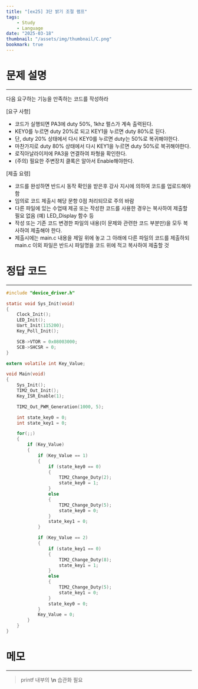 ```yaml
---
title: "[ex25] 3단 밝기 조절 램프"
tags:
    - Study
    - Language
date: "2025-03-18"
thumbnail: "/assets/img/thumbnail/C.png"
bookmark: true
---
```

# 문제 설명
---
다음 요구하는 기능을 만족하는 코드를 작성하라

[요구 사항]
- 코드가 실행되면 PA3에 duty 50%, 1khz 펄스가 계속 출력된다.
- KEY0를 누르면 duty 20%로 되고 KEY1을 누르면 duty 80%로 된다.
- 단, duty 20% 상태에서 다시 KEY0를 누르면 duty는 50%로 복귀해야한다.
- 마찬가지로 duty 80% 상태에서 다시 KEY1을 누르면 duty 50%로 복귀해야한다.
- 로직아날라이저에 PA3을 연결하여 파형을 확인한다.
- (주의) 필요한 주변장치 클록은 알아서 Enable해야한다.

[제출 요령] 
- 코드를 완성하면 반드시 동작 확인을 받은후 강사 지시에 의하여 코드를 업로드해야 함
- 임의로 코드 제출시 해당 문항 0점 처리되므로 주의 바람
- 다른 파일에 있는 수업때 제공 또는 작성한 코드를 사용한 경우는 복사하여 제출할 필요 없음 (예) LED_Display 함수 등
- 작성 또는 기존 코드 변경한 파일의 내용(이 문제와 관련한 코드 부분만)을 모두 복사하여 제출해야 한다.
- 제출시에는 main.c 내용을 제일 위에 놓고 그 아래에 다른 파일의 코드를 제출하되 main.c 이외 파일은 반드시 파일명을 코드 위에 적고 복사하여 제출할 것

# 정답 코드
---

```c
#include "device_driver.h"

static void Sys_Init(void)
{
	Clock_Init();
	LED_Init();
	Uart_Init(115200);
	Key_Poll_Init();

	SCB->VTOR = 0x08003000;
	SCB->SHCSR = 0;
}

extern volatile int Key_Value;

void Main(void)
{
	Sys_Init();
	TIM2_Out_Init();
	Key_ISR_Enable(1);

	TIM2_Out_PWM_Generation(1000, 5);

	int state_key0 = 0;
	int state_key1 = 0;

	for(;;)
	{
		if (Key_Value)
		{
			if (Key_Value == 1)
			{
				if (state_key0 == 0)
				{
					TIM2_Change_Duty(2);
					state_key0 = 1;
				}
				else
				{
					TIM2_Change_Duty(5);
					state_key0 = 0;
				}
				state_key1 = 0;
			}

			if (Key_Value == 2)
			{
				if (state_key1 == 0)
				{
					TIM2_Change_Duty(8);
					state_key1 = 1;
				}
				else
				{
					TIM2_Change_Duty(5);
					state_key1 = 0;
				}
				state_key0 = 0;
			}
			Key_Value = 0;
		}
	}
}
```

# 메모
---
> printf 내부의 **\n** 습관화 필요